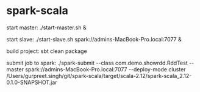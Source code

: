 # spark-scala

start master:
./start-master.sh &

start slave:
./start-slave.sh spark://admins-MacBook-Pro.local:7077 &


build project:
sbt clean package

submit job to spark:
./spark-submit --class com.demo.showrdd.RddTest --master spark://admins-MacBook-Pro.local:7077 --deploy-mode cluster /Users/gurpreet.singh/git/spark-scala/target/scala-2.12/spark-scala_2.12-0.1.0-SNAPSHOT.jar 





